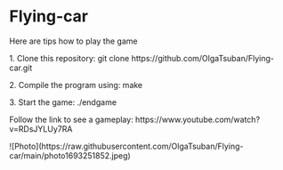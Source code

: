 # Flying-car
<p>Here are tips how to play the game</p>
<p> 1. Clone this repository: git clone https://github.com/OlgaTsuban/Flying-car.git</p>
<p> 2. Compile the program using: make</p>
<p> 3. Start the game: ./endgame</p>
<p>Follow the link to see a gameplay: https://www.youtube.com/watch?v=RDsJYLUy7RA</p>
![Photo](https://raw.githubusercontent.com/OlgaTsuban/Flying-car/main/photo1693251852.jpeg)

